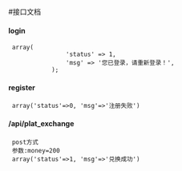 #接口文档
#### login
     array(
                    'status' => 1,
                    'msg' => '您已登录，请重新登录！',
                );
#### register
     array('status'=>0, 'msg'=>'注册失败')
     
#### /api/plat_exchange
     post方式
     参数:money=200
     array('status'=>1, 'msg'=>'兑换成功')

